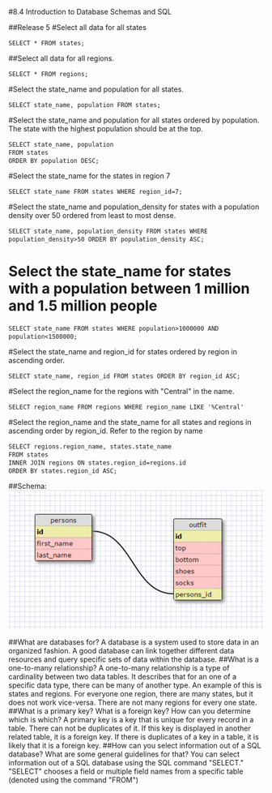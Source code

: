 #8.4 Introduction to Database Schemas and SQL

##Release 5
#Select all data for all states
```
SELECT * FROM states;
```
##Select all data for all regions.
```
SELECT * FROM regions;
```
#Select the state_name and population for all states.
```
SELECT state_name, population FROM states;
```
#Select the state_name and population for all states ordered by population. The state with the highest population should be at the top.
```
SELECT state_name, population
FROM states
ORDER BY population DESC;
```
#Select the state_name for the states in region 7
```
SELECT state_name FROM states WHERE region_id=7;
```
#Select the state_name and population_density for states with a population density over 50 ordered from least to most dense.
```
SELECT state_name, population_density FROM states WHERE population_density>50 ORDER BY population_density ASC;
```
# Select the state_name for states with a population between 1 million and 1.5 million people
```
SELECT state_name FROM states WHERE population>1000000 AND population<1500000;
```
#Select the state_name and region_id for states ordered by region in ascending order.
```
SELECT state_name, region_id FROM states ORDER BY region_id ASC;
```
#Select the region_name for the regions with "Central" in the name.
```
SELECT region_name FROM regions WHERE region_name LIKE '%Central'
```
#Select the region_name and the state_name for all states and regions in ascending order by region_id. Refer to the region by name
```
SELECT regions.region_name, states.state_name
FROM states
INNER JOIN regions ON states.region_id=regions.id
ORDER BY states.region_id ASC;
```

##Schema:
![Schema](schema.png)

##What are databases for?
A database is a system used to store data in an organized fashion. A good database can link together different data resources and query specific sets of data within the database.
##What is a one-to-many relationship?
A one-to-many relationship is a type of cardinality between two data tables. It describes that for an one of a specific data type, there can be many of another type. An example of this is states and regions. For everyone one region, there are many states, but it does not work vice-versa. There are not many regions for every one state.
##What is a primary key? What is a foreign key? How can you determine which is which?
A primary key is a key that is unique for every record in a table. There can not be duplicates of it. If this key is displayed in another related table, it is a foreign key. If there is duplicates of a key in a table, it is likely that it is a foreign key.
##How can you select information out of a SQL database? What are some general guidelines for that?
You can select information out of a SQL database using the SQL command "SELECT." "SELECT" chooses a field or multiple field names from a specific table (denoted using the command "FROM")
